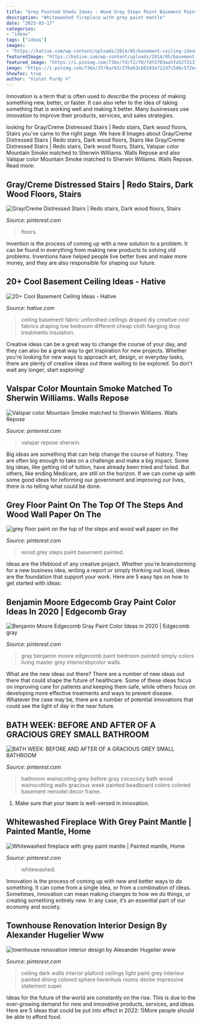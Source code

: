 ```yaml
---
title: "Grey Painted Sheds Ideas : Wood Grey Steps Paint Basement Painted"
description: "Whitewashed fireplace with grey paint mantle"
date: "2023-03-17"
categories:
- "ideas"
tags: ["ideas"]
images:
- "https://hative.com/wp-content/uploads/2014/05/basement-ceiling-ideas/10-fabric-basement-ceiling.jpg"
featuredImage: "https://hative.com/wp-content/uploads/2014/05/basement-ceiling-ideas/10-fabric-basement-ceiling.jpg"
featured_image: "https://i.pinimg.com/736x/7d/f2/70/7df2703aa5fa52f2137432012d5ee9cb--colored-ceiling-dark-ceiling.jpg"
image: "https://i.pinimg.com/736x/37/6a/63/376a63cb6243e712d7c5d6c572ead1e7.jpg"
ShowToc: true
author: "Violet Purdy V"
---
```



Innovation is a term that is often used to describe the process of making something new, better, or faster. It can also refer to the idea of taking something that is working well and making it better. Many businesses use innovation to improve their products, services, and sales strategies.

	

		
looking for Gray/Creme Distressed Stairs | Redo stairs, Dark wood floors, Stairs you've came to the right page. We have 8 Images about Gray/Creme Distressed Stairs | Redo stairs, Dark wood floors, Stairs like Gray/Creme Distressed Stairs | Redo stairs, Dark wood floors, Stairs, Valspar color Mountain Smoke matched to Sherwin Williams. Walls Repose and also Valspar color Mountain Smoke matched to Sherwin Williams. Walls Repose. Read more:
		
    
## Gray/Creme Distressed Stairs | Redo Stairs, Dark Wood Floors, Stairs

<img loading=lazy src="https://i.pinimg.com/736x/8b/4d/2c/8b4d2c79b0fe980ae854429a900a31d9--creme-stairs.jpg" onerror="this.onerror=null;this.src='https://tse2.mm.bing.net/th?id=OIP.JzImXHnlt6IQOrEt3XlaIQHaJ3&amp;pid=15.1';" alt="Gray/Creme Distressed Stairs | Redo stairs, Dark wood floors, Stairs">

_Source: pinterest.com_

>floors. 

	

Invention is the process of coming up with a new solution to a problem. It can be found in everything from making new products to solving old problems. Inventions have helped people live better lives and make more money, and they are also responsible for shaping our future.

    
## 20+ Cool Basement Ceiling Ideas - Hative

<img loading=lazy src="https://hative.com/wp-content/uploads/2014/05/basement-ceiling-ideas/10-fabric-basement-ceiling.jpg" onerror="this.onerror=null;this.src='https://tse1.mm.bing.net/th?id=OIP.Uq68x3GP3c-Gd05eaCbOcAHaE7&amp;pid=15.1';" alt="20+ Cool Basement Ceiling Ideas - Hative">

_Source: hative.com_

>ceiling basement fabric unfinished ceilings draped diy creative cool fabrics draping low bedroom different cheap cloth hanging drop treatments insulation. 

	

Creative ideas can be a great way to change the course of your day, and they can also be a great way to get inspiration for new projects. Whether you're looking for new ways to approach art, design, or everyday tasks, there are plenty of creative ideas out there waiting to be explored. So don't wait any longer, start exploring!

    
## Valspar Color Mountain Smoke Matched To Sherwin Williams. Walls Repose

<img loading=lazy src="https://i.pinimg.com/736x/fc/03/66/fc0366baa5489179e998639179fbaa3d.jpg" onerror="this.onerror=null;this.src='https://tse4.mm.bing.net/th?id=OIP.i5O12kIv_lzH8BThVau3OgHaJ3&amp;pid=15.1';" alt="Valspar color Mountain Smoke matched to Sherwin Williams. Walls Repose">

_Source: pinterest.com_

>valspar repose sherwin. 

	

Big ideas are something that can help change the course of history. They are often big enough to take on a challenge and make a big impact. Some big ideas, like getting rid of tuition, have already been tried and failed. But others, like ending Medicare, are still on the horizon. If we can come up with some good ideas for reforming our government and improving our lives, there is no telling what could be done.

    
## Grey Floor Paint On The Top Of The Steps And Wood Wall Paper On The

<img loading=lazy src="https://i.pinimg.com/736x/37/68/3a/37683a5f111a7d162c4d4061a97b7ef7.jpg" onerror="this.onerror=null;this.src='https://tse4.mm.bing.net/th?id=OIP._oPdoSYVBtwRuDFFB2pT_AAAAA&amp;pid=15.1';" alt="grey floor paint on the top of the steps and wood wall paper on the">

_Source: pinterest.com_

>wood grey steps paint basement painted. 

	

Ideas are the lifeblood of any creative project. Whether you’re brainstorming for a new business idea, writing a report or simply thinking out loud, ideas are the foundation that support your work. Here are 5 easy tips on how to get started with ideas: 

    
## Benjamin Moore Edgecomb Gray Paint Color Ideas In 2020 | Edgecomb Gray

<img loading=lazy src="https://i.pinimg.com/736x/37/6a/63/376a63cb6243e712d7c5d6c572ead1e7.jpg" onerror="this.onerror=null;this.src='https://tse1.mm.bing.net/th?id=OIP.1h0_jEvmA35X3SN8iEpepQHaHa&amp;pid=15.1';" alt="Benjamin Moore Edgecomb Gray Paint Color Ideas in 2020 | Edgecomb gray">

_Source: pinterest.com_

>gray benjamin moore edgecomb paint bedroom painted simply colors living master grey interiorsbycolor walls. 

	

What are the new ideas out there?
There are a number of new ideas out there that could shape the future of healthcare. Some of these ideas focus on improving care for patients and keeping them safe, while others focus on developing more effective treatments and ways to prevent disease. Whatever the case may be, there are a number of potential innovations that could see the light of day in the near future.

    
## BATH WEEK: BEFORE AND AFTER OF A GRACIOUS GREY SMALL BATHROOM

<img loading=lazy src="https://i.pinimg.com/736x/ef/83/af/ef83af3b9a7f0eb1ca4f95c78272cd1c--wainscoting-ideas-basement-wainscoting.jpg" onerror="this.onerror=null;this.src='https://tse1.mm.bing.net/th?id=OIP.0r1ws7lR-ogCX9qTqYQXNwHaJ4&amp;pid=15.1';" alt="BATH WEEK: BEFORE AND AFTER OF A GRACIOUS GREY SMALL BATHROOM">

_Source: pinterest.com_

>bathroom wainscoting grey before gray cococozy bath wood wainscotting walls gracious week painted beadboard colors colored basement remodel decor frame. 

	

1. Make sure that your team is well-versed in innovation.

    
## Whitewashed Fireplace With Grey Paint Mantle | Painted Mantle, Home

<img loading=lazy src="https://i.pinimg.com/736x/6b/19/c1/6b19c1cdad725b12034d992644fef815--grey-paint-mantles.jpg" onerror="this.onerror=null;this.src='https://tse4.mm.bing.net/th?id=OIP.FxhFncpFdiHxDJvhoEwwBwHaJ3&amp;pid=15.1';" alt="Whitewashed fireplace with grey paint mantle | Painted mantle, Home">

_Source: pinterest.com_

>whitewashed. 

	

Innovation is the process of coming up with new and better ways to do something. It can come from a single idea, or from a combination of ideas. Sometimes, innovation can mean making changes to how we do things, or creating something entirely new. In any case, it’s an essential part of our economy and society.

    
## Townhouse Renovation Interior Design By Alexander Hugelier Www

<img loading=lazy src="https://i.pinimg.com/736x/7d/f2/70/7df2703aa5fa52f2137432012d5ee9cb--colored-ceiling-dark-ceiling.jpg" onerror="this.onerror=null;this.src='https://tse1.mm.bing.net/th?id=OIP.zp77IXiqsX2PaelFctJp_QHaLG&amp;pid=15.1';" alt="townhouse renovation interior design by Alexander Hugelier www">

_Source: pinterest.com_

>ceiling dark walls interior plafond ceilings light paint grey interieur painted dining colored sphere herenhuis rooms decke impressive statement super. 

	

Ideas for the future of the world are constantly on the rise. This is due to the ever-growing demand for new and innovative products, services, and ideas. Here are 5 ideas that could be put into effect in 2022: 1)More people should be able to afford food. 

